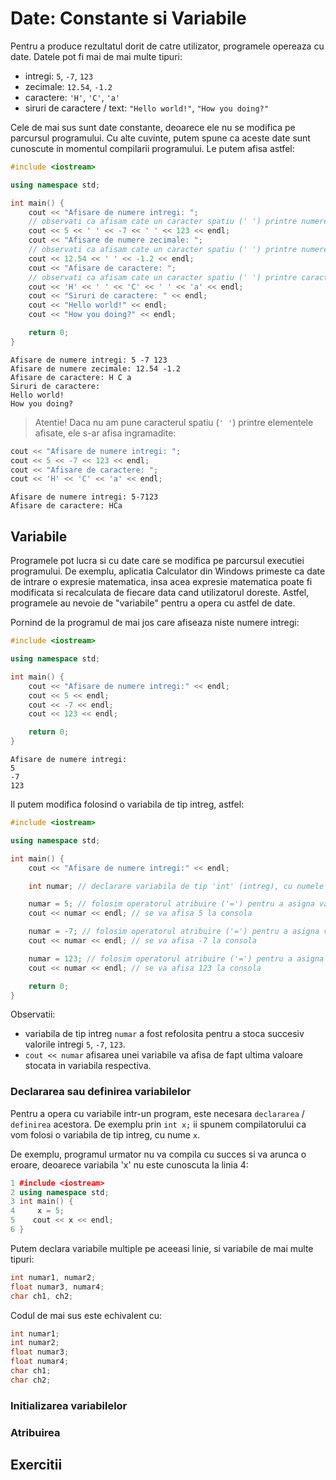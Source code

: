 # Date: Constante si Variabile

Pentru a produce rezultatul dorit de catre utilizator, programele opereaza cu date. Datele pot fi mai de mai multe tipuri:

- intregi: `5`, `-7`, `123`
- zecimale: `12.54`, `-1.2`
- caractere: `'H'`, `'C'`, `'a'`
- siruri de caractere / text: `"Hello world!"`, `"How you doing?"`

Cele de mai sus sunt date constante, deoarece ele nu se modifica pe parcursul programului. Cu alte cuvinte, putem spune ca aceste date sunt cunoscute in momentul compilarii programului. Le putem afisa astfel:

```C++
#include <iostream>

using namespace std;

int main() {
    cout << "Afisare de numere intregi: ";
    // observati ca afisam cate un caracter spatiu (' ') printre numere pentru a le separa
    cout << 5 << ' ' << -7 << ' ' << 123 << endl;
    cout << "Afisare de numere zecimale: ";
    // observati ca afisam cate un caracter spatiu (' ') printre numere pentru a le separa
    cout << 12.54 << ' ' << -1.2 << endl;
    cout << "Afisare de caractere: ";
    // observati ca afisam cate un caracter spatiu (' ') printre caractere pentru a le separa
    cout << 'H' << ' ' << 'C' << ' ' << 'a' << endl;
    cout << "Siruri de caractere: " << endl;
    cout << "Hello world!" << endl;
    cout << "How you doing?" << endl;

    return 0;
}
```

```
Afisare de numere intregi: 5 -7 123
Afisare de numere zecimale: 12.54 -1.2
Afisare de caractere: H C a
Siruri de caractere:
Hello world!
How you doing?
```

> Atentie! Daca nu am pune caracterul spatiu (`' '`) printre elementele afisate, ele s-ar afisa ingramadite:

```C++
cout << "Afisare de numere intregi: ";
cout << 5 << -7 << 123 << endl;
cout << "Afisare de caractere: ";
cout << 'H' << 'C' << 'a' << endl;
```

```
Afisare de numere intregi: 5-7123
Afisare de caractere: HCa
```

## Variabile

Programele pot lucra si cu date care se modifica pe parcursul executiei programului. De exemplu, aplicatia Calculator din Windows primeste ca date de intrare o expresie matematica, insa acea expresie matematica poate fi modificata si recalculata de fiecare data cand utilizatorul doreste. Astfel, programele au nevoie de "variabile" pentru a opera cu astfel de date.

Pornind de la programul de mai jos care afiseaza niste numere intregi:

```C++
#include <iostream>

using namespace std;

int main() {
    cout << "Afisare de numere intregi:" << endl;
    cout << 5 << endl;
    cout << -7 << endl;
    cout << 123 << endl;

    return 0;
}
```

```
Afisare de numere intregi:
5
-7
123
```

Il putem modifica folosind o variabila de tip intreg, astfel:

```C++
#include <iostream>

using namespace std;

int main() {
    cout << "Afisare de numere intregi:" << endl;

    int numar; // declarare variabila de tip 'int' (intreg), cu numele 'numar'

    numar = 5; // folosim operatorul atribuire ('=') pentru a asigna variabilei 'numar' valoarea intreaga '5'
    cout << numar << endl; // se va afisa 5 la consola

    numar = -7; // folosim operatorul atribuire ('=') pentru a asigna variabilei 'numar' valoarea intreaga '-7'
    cout << numar << endl; // se va afisa -7 la consola

    numar = 123; // folosim operatorul atribuire ('=') pentru a asigna variabilei 'numar' valoarea intreaga '123'
    cout << numar << endl; // se va afisa 123 la consola

    return 0;
}
```

Observatii:

- variabila de tip intreg `numar` a fost refolosita pentru a stoca succesiv valorile intregi `5`, `-7`, `123`.
- `cout << numar` afisarea unei variabile va afisa de fapt ultima valoare stocata in variabila respectiva.

### Declararea sau definirea variabilelor

Pentru a opera cu variabile intr-un program, este necesara `declararea` / `definirea` acestora. De exemplu prin `int x;` ii spunem compilatorului ca vom folosi o variabila de tip intreg, cu nume `x`.

De exemplu, programul urmator nu va compila cu succes si va arunca o eroare, deoarece variabila 'x' nu este cunoscuta la linia 4:

```C++
1 #include <iostream>
2 using namespace std;
3 int main() {
4     x = 5;
5    cout << x << endl;
6 }
```

Putem declara variabile multiple pe aceeasi linie, si variabile de mai multe tipuri:

```C++
int numar1, numar2;
float numar3, numar4;
char ch1, ch2;
```

Codul de mai sus este echivalent cu:

```C++
int numar1;
int numar2;
float numar3;
float numar4;
char ch1;
char ch2;
```

### Initializarea variabilelor

### Atribuirea

## Exercitii

